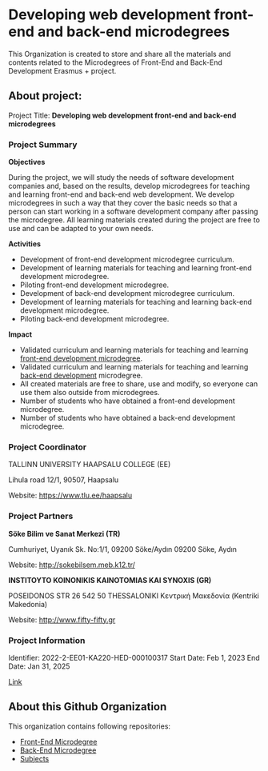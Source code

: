 # Developing web development front-end and back-end microdegrees

This Organization is created to store and share all the materials and contents related to the Microdegrees of Front-End and Back-End Development Erasmus + project.

## About project:

Project Title: **Developing web development front-end and back-end
microdegrees**

### Project Summary

**Objectives**

During the project, we will study the needs of software development companies and, based on the results, develop microdegrees for teaching and learning front-end and back-end web development.
We develop microdegrees in such a way that they cover the basic needs so that a person can start working in a software development company after passing the microdegree.
All learning materials created during the project are free to use and can be adapted to your own needs.

**Activities**

- Development of front-end development microdegree curriculum.
- Development of learning materials for teaching and learning front-end development microdegree.
- Piloting front-end development microdegree.
- Development of back-end development microdegree curriculum.
- Development of learning materials for teaching and learning back-end development microdegree.
- Piloting back-end development microdegree.

**Impact**

- Validated curriculum and learning materials for teaching and learning [front-end development microdegree](https://github.com/FE-BE-Microdegrees/Front-End-Microdegree).
- Validated curriculum and learning materials for teaching and learning [back-end development](https://github.com/FE-BE-Microdegrees/Back-End-Microdegree) microdegree.
- All created materials are free to share, use and modify, so everyone can use them also outside from microdegrees.
- Number of students who have obtained a front-end development microdegree.
- Number of students who have obtained a back-end development microdegree.

### Project Coordinator

TALLINN UNIVERSITY HAAPSALU COLLEGE (EE)

Lihula road 12/1, 90507, Haapsalu

Website: https://www.tlu.ee/haapsalu

### Project Partners

**Söke Bilim ve Sanat Merkezi (TR)**

Cumhuriyet, Uyanık Sk. No:1/1, 09200 Söke/Aydın
09200 Söke, Aydın

Website: http://sokebilsem.meb.k12.tr/


**INSTITOYTO KOINONIKIS KAINOTOMIAS KAI SYNOXIS (GR)**

POSEIDONOS STR 26
542 50 THESSALONIKI
Κεντρική Μακεδονία (Kentriki Makedonia)

Website: http://www.fifty-fifty.gr

### Project Information

Identifier: 2022-2-EE01-KA220-HED-000100317
Start Date: Feb 1, 2023
End Date: Jan 31, 2025

[Link](https://erasmus-plus.ec.europa.eu/projects/search/details/2022-2-EE01-KA220-HED-000100317)

## About this Github Organization

This organization contains following repositories:

- [Front-End Microdegree](https://github.com/FE-BE-Microdegrees/Front-End-Microdegree)
- [Back-End Microdegree](https://github.com/FE-BE-Microdegrees/Back-End-Microdegree)
- [Subjects](https://github.com/FE-BE-Microdegrees/Subjects)

